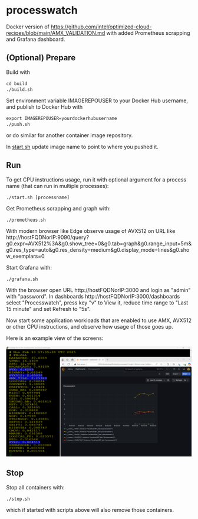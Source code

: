 # processwatch

Docker version of https://github.com/intel/optimized-cloud-recipes/blob/main/AMX_VALIDATION.md with added Prometheus scrapping and Grafana dashboard.

## (Optional) Prepare

Build with

```
cd build
./build.sh
```

Set environment variable IMAGEREPOUSER to your Docker Hub username, and publish to Docker Hub with

```
export IMAGEREPOUSER=yourdockerhubusername
./push.sh
```

or do similar for another container image repository.

In [start.sh](./start.sh) update image name to point to where you pushed it.

## Run

To get CPU instructions usage, run it with optional argument for a process name (that can run in multiple processes):

```
./start.sh [processname]
```

Get Prometheus scrapping and graph with:

```
./prometheus.sh
```

With modern browser like Edge observe usage of AVX512 on URL like http://hostFQDNorIP:9090/query?g0.expr=AVX512%3A&g0.show_tree=0&g0.tab=graph&g0.range_input=5m&g0.res_type=auto&g0.res_density=medium&g0.display_mode=lines&g0.show_exemplars=0

Start Grafana with:

```
./grafana.sh
```

With the browser open URL http://hostFQDNorIP:3000 and login as "admin" with "password". In dashboards http://hostFQDNorIP:3000/dashboards select "Processwatch", press key "v" to View it, reduce time range to "Last 15 minute" and set Refresh to "5s".

Now start some application workloads that are enabled to use AMX, AVX512 or other CPU instructions, and observe how usage of those goes up.

Here is an example view of the screens:

![OpenVINO AMX AVX512 AVX2 demo](./openvino-amx.png)

## Stop

Stop all containers with:

```
./stop.sh
```

which if started with scripts above will also remove those containers.
